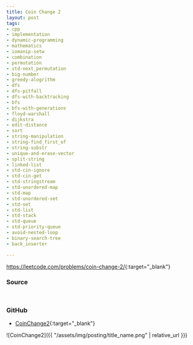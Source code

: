 ```yaml
---
title: Coin Change 2
layout: post
tags:
- cpp
- implementation
- dynamic-programming
- mathematics
- iomanip-setw
- combination
- permutation
- std-next_permutation
- big-number
- greedy-alogrithm
- dfs
- dfs-pitfall
- dfs-with-backtracking
- bfs
- bfs-with-generations
- floyd-warshall
- dijkstra
- edit-distance
- sort
- string-manipulation
- string-find_first_of
- string-substr
- unique-and-erase-vector
- split-string
- linked-list
- std-cin-ignore
- std-cin-get
- std-stringstream
- std-unordered-map
- std-map
- std-unordered-set
- std-set
- std-list
- std-stack
- std-queue
- std-priority-queue
- avoid-nested-loop
- binary-search-tree
- back_inserter

---
```


<https://leetcode.com/problems/coin-change-2/>{:target="_blank"}

### Source

```cpp



```

### GitHub

- [CoinChange2](<https://github.com/coolwindjo/algoguru/tree/master/_posts/Done/CoinChange2>){:target="_blank"}

![CoinChange2]({{ "/assets/img/posting/title_name.png" | relative_url }})
